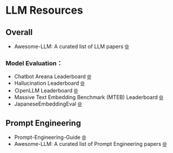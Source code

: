 # LLM Resources
## Overall


- Awesome-LLM: A curated list of LLM papers [🌐](https://github.com/Hannibal046/Awesome-LLM)


### Model Evaluation：
- Chatbot Areana Leaderboard [🌐](https://huggingface.co/spaces/lmsys/chatbot-arena-leaderboard)  
- Hallucination Leaderboard [🌐](https://github.com/vectara/hallucination-leaderboard) 
- ＯpenLLM Leaderboard [🌐](https://huggingface.co/spaces/HuggingFaceH4/open_llm_leaderboard) 
- Massive Text Embedding Benchmark (MTEB) Leaderboard [🌐](https://huggingface.co/spaces/mteb/leaderboard) 
- JapaneseEmbeddingEval [🌐](https://github.com/oshizo/JapaneseEmbeddingEval)


## Prompt Engineering
- Prompt-Engineering-Guide   [🌐](https://github.com/dair-ai/Prompt-Engineering-Guide)
- Awesome-LLM: A curated list of Prompt Engineering papers [🌐](https://github.com/promptslab/Awesome-Prompt-Engineering)

